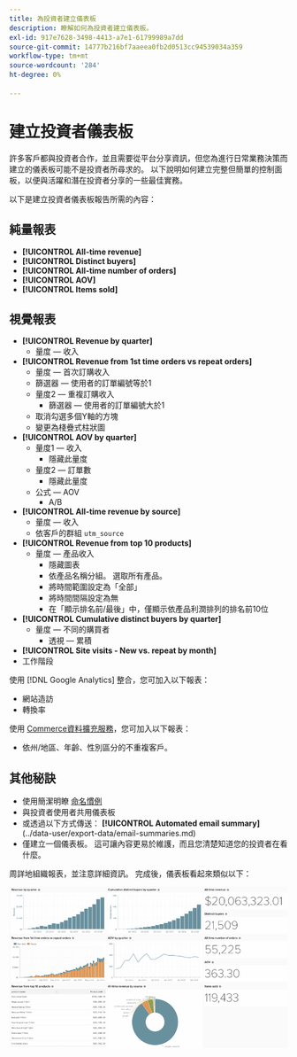 ```yaml
---
title: 為投資者建立儀表板
description: 瞭解如何為投資者建立儀表板。
exl-id: 917e7628-3498-4413-a7e1-61799989a7dd
source-git-commit: 14777b216bf7aaeea0fb2d0513cc94539034a359
workflow-type: tm+mt
source-wordcount: '284'
ht-degree: 0%

---
```


# 建立投資者儀表板

許多客戶都與投資者合作，並且需要從平台分享資訊，但您為進行日常業務決策而建立的儀表板可能不是投資者所尋求的。 以下說明如何建立完整但簡單的控制面板，以便與活躍和潛在投資者分享的一些最佳實務。

以下是建立投資者儀表板報告所需的內容：

## 純量報表

* **[!UICONTROL All-time revenue]**
* **[!UICONTROL Distinct buyers]**
* **[!UICONTROL All-time number of orders]**
* **[!UICONTROL AOV]**
* **[!UICONTROL Items sold]**

## 視覺報表

* **[!UICONTROL Revenue by quarter]**
   * 量度 — 收入
* **[!UICONTROL Revenue from 1st time orders vs repeat orders]**
   * 量度 — 首次訂購收入
   * 篩選器 — 使用者的訂單編號等於1
   * 量度2 — 重複訂購收入
      * 篩選器 — 使用者的訂單編號大於1
   * 取消勾選多個Y軸的方塊
   * 變更為棧疊式柱狀圖
* **[!UICONTROL AOV by quarter]**
   * 量度1 — 收入
      * 隱藏此量度
   * 量度2 — 訂單數
      * 隱藏此量度
   * 公式 — AOV
      * A/B
* **[!UICONTROL All-time revenue by source]**
   * 量度 — 收入
   * 依客戶的群組 `utm_source`
* **[!UICONTROL Revenue from top 10 products]**
   * 量度 — 產品收入
      * 隱藏圖表
      * 依產品名稱分組。 選取所有產品。
      * 將時間範圍設定為「全部」
      * 將時間間隔設定為無
      * 在「顯示排名前/最後」中，僅顯示依產品利潤排列的排名前10位
* **[!UICONTROL Cumulative distinct buyers by quarter]**
   * 量度 — 不同的購買者
      * 透視 — 累積
* **[!UICONTROL Site visits - New vs. repeat by month]**
* 工作階段

使用 [!DNL Google Analytics] 整合，您可加入以下報表：

* 網站造訪
* 轉換率

使用 [Commerce資料擴充服務](https://business.adobe.com/products/magento/magento-commerce.html)，您可加入以下報表：

* 依州/地區、年齡、性別區分的不重複客戶。

## 其他秘訣

* 使用簡潔明瞭 [命名慣例](../best-practices/naming-elements.md)
* 與投資者使用者共用儀表板
* 或透過以下方式傳送： **[!UICONTROL Automated email summary]**(../data-user/export-data/email-summaries.md)
* 僅建立一個儀表板。 這可讓內容更易於維護，而且您清楚知道您的投資者在看什麼。

周詳地組織報表，並注意詳細資訊。 完成後，儀表板看起來類似以下：

![](../../mbi/assets/investor-dboard-example.png)
